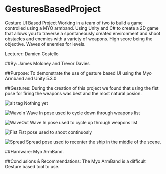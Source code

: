 # GesturesBasedProject
Gesture UI Based Project
Working in a team of two to build a game controlled using a MYO armband. Using Unity and C# to create a 2D game that allows you to traverse a spontaneously created environment and shoot obstacles and enemies with a variety of weapons.
High score being the objective.
Waves of enemies for levels.

Lecturer: Damien Costello

##By: James Moloney and Trevor Davies

##Purpose:
To demonstrate the use of gesture based UI using the Myo Armband and Unity 5.3.0

##Gestures:
During the creation of this project we found that using the fist pose for firing the weapons was best and the most natural posion.

![alt tag](https://github.com/TrevorDavies/GesturesBasedProject/blob/master/gitImages/DoubleTap.png "DoubleTap")
Nothing yet

![WaveIn](https://github.com/TrevorDavies/GesturesBasedProject/blob/master/gitImages/WaveIn.png)
Wave In pose used to cycle down through weapons list

![WaveOut](https://github.com/TrevorDavies/GesturesBasedProject/blob/master/gitImages/WaveOut.png)
Wave In pose used to cycle up through weapons list

![Fist](https://github.com/TrevorDavies/GesturesBasedProject/blob/master/gitImages/Fist.png)
Fist pose used to shoot continuosly

![Spread](https://github.com/TrevorDavies/GesturesBasedProject/blob/master/gitImages/Spread.png)
Spread pose used to recenter the ship in the middle of the scene.

##Hardware:
Myo ArmBand.

##Conclusions & Recommendations:
The Myo ArmBand is a difficult Gesture based tool to use.
